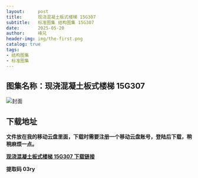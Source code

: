```yaml
---
layout:     post
title:      现浇混凝土板式楼梯 15G307
subtitle:   标准图集 结构图集 15G307
date:       2025-05-20
author:     峰兄
header-img: img/the-first.png
catalog: true
tags:
- 结构图集
- 标准图集
---
```

## 图集名称：现浇混凝土板式楼梯 15G307
![封面](https://pic1.imgdb.cn/item/682c44b758cb8da5c8fef4e6.jpg)

## 下载地址 ##
**文件放在我的移动云盘里面，下载时需要注册一个移动云盘账号，登陆后下载，稍稍麻烦一点。**  
  
[**现浇混凝土板式楼梯 15G307 下载链接**](https://caiyun.139.com/w/i/2nc6q5zC7LP09)

**提取码 03ry**


